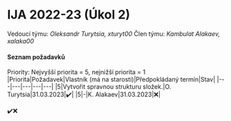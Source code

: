 # IJA 2022-23 (Úkol 2)

Vedoucí týmu:  *Oleksandr Turytsia, xturyt00*
Člen týmu: *Kambulat Alakaev, xalaka00*
#### Seznam požadavků
Priority: Nejvyšší priorita = 5, nejnižší priorita = 1
|Priorita|Požadavek|Vlastník (má na starosti)|Předpokládaný termín|Stav|
|---|---|---|---|---|
|5|Vytvořit spravnou strukturu složek.|O. Turytsia|31.03.2023|✔️|
|5|-|K. Alakaev|31.03.2023|❌|



✔️❌